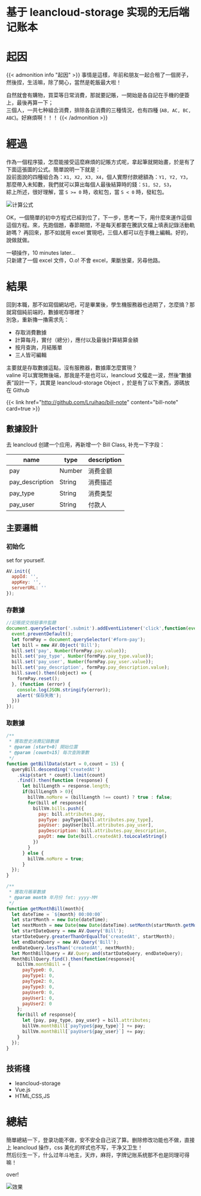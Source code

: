 # 基于 leancloud-storage 实现的无后端记账本

# 起因
{{< admonition info "起因" >}}
事情是這樣，年前和朋友一起合租了一個房子，然後捏，生活嘛，除了開心，當然是乾飯最大啦！

自然就會有購物，買菜等日常消費，那就要記賬，一開始是各自記在手機的便簽上，最後再算一下；  
三個人，一共七种組合消費，排除各自消費的三種情況，也有四種 (`AB, AC, BC, ABC`)。好麻煩啊！！！
{{< /admonition >}}

<!--more-->

# 經過
作為一個程序猿，怎麼能接受這麼麻煩的記賬方式呢，拿起筆就開始畫，於是有了下面這張圖的公式。簡單說明一下就是：  
設前面說的四種組合為：`X1, X2, X3, X4`，個人實際付款總額為：`Y1, Y2, Y3`，那麼帶入未知數，我們就可以算出每個人最後結算時的錢：`S1, S2, S3`，  
綜上所述，很好理解，當 `S >= 0` 時，收紅包，當 `S < 0` 時，發紅包。  

![计算公式](images/gs.jpg)

OK，一個簡單的初中方程式已經到位了，下一步，思考一下，用什麼來運作這個這個方程。來，先跑個題，春節期間，不是每天都要在騰訊文檔上填表記錄活動軌跡嗎？ 再回來，那不如就用 excel 實現吧，三個人都可以在手機上編輯。好的，說做就做。  

一頓操作，10 minutes later...  
只新建了一個 excel 文件，O.o! 不會 excel，果斷放棄，另尋他路。  

# 結果
回到本職，那不如寫個網站吧，可是畢業後，學生機服務器也過期了，怎麼搞？那就寫個純前端的，數據呢存哪裡？  
別急，重新擼一擼需求先：  
- 存取消費數據
- 計算每月，實付（總分），應付以及最後計算結算金額
- 按月查詢，月結賬單
- 三人皆可編輯

主要就是存取數據這點，沒有服務器，數據庫怎麼實現？  
valine 可以實現無後端，那我是不是也可以，leancloud 文檔走一波，然後“數據表”設計一下，其實是 leancloud-storage Object ，於是有了以下東西，源碼放在 Github

{{< link href="http://github.com/Lruihao/bill-note" content="bill-note" card=true >}}

## 數據設計
去 leancloud 创建一个应用，再新增一个 Bill Class, 补充一下字段：

| name | type   | description |
| ---  | ---    | ---     |
| pay  | Number | 消费金额 |
| pay_description | String | 消费描述 |
| pay_type | String | 消费类型 |
| pay_user | String | 付款人 |

## 主要邏輯

### 初始化
set for yourself.
```js
AV.init({
  appId: '',
  appKey: '',
  serverURL: ''
});
```

### 存數據
```js
//記賬提交按鈕事件監聽
document.querySelector('.submit').addEventListener('click',function(event){
  event.preventDefault();
  let formPay = document.querySelector('#form-pay');
  let bill = new AV.Object('Bill');
  bill.set('pay', Number(formPay.pay.value));
  bill.set('pay_type', Number(formPay.pay_type.value));
  bill.set('pay_user', Number(formPay.pay_user.value));
  bill.set('pay_description', formPay.pay_description.value);
  bill.save().then((object) => {
    formPay.reset();
  }, (function (error) {
    console.log(JSON.stringify(error));
    alert('保存失敗');
  }))
});
```

### 取數據
```js
/**
 * 獲取歷史消費記錄數據
 * @param [start=0] 開始位置
 * @param [count=15] 每次查詢筆數
 */
function getBillData(start = 0,count = 15) {
  queryBill.descending('createdAt')
    .skip(start * count).limit(count)
    .find().then(function (response) {
      let billLength = response.length;
      if(billLength > 0){
        billVm.noMore = (billLength !== count) ? true : false;
        for(bill of response){
          billVm.bills.push({
            pay: bill.attributes.pay,
            payType: payType[bill.attributes.pay_type],
            payUser: payUser[bill.attributes.pay_user],
            payDescription: bill.attributes.pay_description,
            payDt: new Date(bill.createdAt).toLocaleString()
          })
        }
      } else {
        billVm.noMore = true;
      }
  });
}

/**
 * 獲取月賬單數據
 * @param month 年月份 fmt: yyyy-MM
 */
function getMonthBill(month){
  let dateTime = `${month} 00:00:00`
  let startMonth = new Date(dateTime);
  let nextMonth = new Date(new Date(dateTime).setMonth(startMonth.getMonth() + 1));
  let startDateQuery = new AV.Query('Bill');
  startDateQuery.greaterThanOrEqualTo('createdAt', startMonth);
  let endDateQuery = new AV.Query('Bill');
  endDateQuery.lessThan('createdAt', nextMonth);
  let MonthBillQuery = AV.Query.and(startDateQuery, endDateQuery);
  MonthBillQuery.find().then(function(response){
    billVm.monthBill = {
      payType0: 0,
      payType1: 0,
      payType2: 0,
      payType3: 0,
      payUser0: 0,
      payUser1: 0,
      payUser2: 0
    };
    for(bill of response){
      let {pay, pay_type, pay_user} = bill.attributes;
      billVm.monthBill[`payType${pay_type}`] += pay;
      billVm.monthBill[`payUser${pay_user}`] += pay;
    }
  });
}
```

## 技術棧
- leancloud-storage
- Vue.js
- HTML,CSS,JS

# 總結
簡單總結一下，登录功能不做，安不安全自己说了算。删除修改功能也不做，直接上 leancloud 操作，css 美化的样式也不写，干净又卫生！  
然后衍生一下，什么过年斗地主，天炸，麻将，字牌记账系统那不也是同理可得嘛！

over!

![效果](images/demo.jpg)


